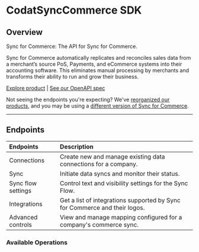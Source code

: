 # CodatSyncCommerce SDK


## Overview

Sync for Commerce: The API for Sync for Commerce. 

Sync for Commerce automatically replicates and reconciles sales data from a merchant’s source PoS, Payments, and eCommerce systems into their accounting software. This eliminates manual processing by merchants and transforms their ability to run and grow their business.
  
[Explore product](https://docs.codat.io/commerce/overview) | [See our OpenAPI spec](https://github.com/codatio/oas)

Not seeing the endpoints you're expecting? We've [reorganized our products](https://docs.codat.io/updates/230901-new-products), and you may be using a [different version of Sync for Commerce](https://docs.codat.io/sync-for-commerce-v1-api#/).

---

<!-- Start Codat Tags Table -->
## Endpoints

| Endpoints | Description |
| :- |:- |
| Connections | Create new and manage existing data connections for a company. |
| Sync | Initiate data syncs and monitor their status. |
| Sync flow settings | Control text and visibility settings for the Sync Flow. |
| Integrations | Get a list of integrations supported by Sync for Commerce and their logos. |
| Advanced controls | View and manage mapping configured for a company's commerce sync. |
<!-- End Codat Tags Table -->

### Available Operations

